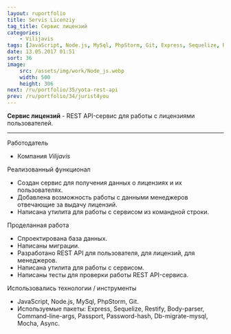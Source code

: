 ```yaml
---
layout: ruportfolio
title: Servis Licenziy
tag_title: Сервис лицензий
categories:
    - Vilijavis
tags: [JavaScript, Node.js, MySql, PhpStorm, Git, Express, Sequelize, Restify, Body-parser, Command-line-args, Passport, Password-hash, Db-migrate-mysql, Mocha, Async]
date: 13.05.2017 01:51
sort: 36
image: 
    src: /assets/img/work/Node_js.webp 
    width: 500
    height: 306
next: /ru/portfolio/35/yota-rest-api
prev: /ru/portfolio/34/jurist4you
---
```


**Сервис лицензий** - REST API-сервис для работы с лицензиями пользователей.

---

Работодатель

* Компания _Vilijavis_

Реализованный функционал

* Создан сервис для получения данных о лицензиях и их пользователях.
* Добавлена возможность работы с данными менеджеров отвечающие за выдачу лицензий.
* Написана утилита для работы с сервисом из командной строки.

Проделанная работа

* Спроектирована база данных.
* Написаны миграции.
* Разработано REST API для пользователя, для лицензий, для менеджеров.
* Написана утилита для работы с сервисом.
* Написаны тесты для проверки работы REST API-сервиса.

Использовались технологии / инструменты

* JavaScript, Node.js, MySql, PhpStorm, Git. 
* Используемые пакеты: Express, Sequelize, Restify, Body-parser, Command-line-args, Passport, Password-hash, Db-migrate-mysql, Mocha, Async.

